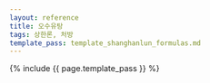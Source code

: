 ```yaml
---
layout: reference
title: 오수유탕
tags: 상한론, 처방
template_pass: template_shanghanlun_formulas.md
---
```



{% include {{ page.template_pass }} %}